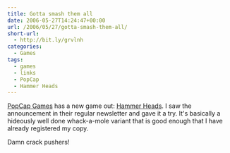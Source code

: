 ```yaml
---
title: Gotta smash them all
date: 2006-05-27T14:24:47+00:00
url: /2006/05/27/gotta-smash-them-all/
short-url:
  - http://bit.ly/grvlnh
categories:
  - Games
tags:
  - games
  - links
  - PopCap
  - Hammer Heads
---
```

<a href="http://www.popcap.com">PopCap Games</a> has a new game out: <a href="http://popcap.com/launchpage.php?theGame=hammerheads&#038;src=featured">Hammer Heads</a>. I saw the announcement in their regular newsletter and gave it a try. It's basically a hideously well done whack-a-mole variant that is good enough that I have already registered my copy.

Damn crack pushers!